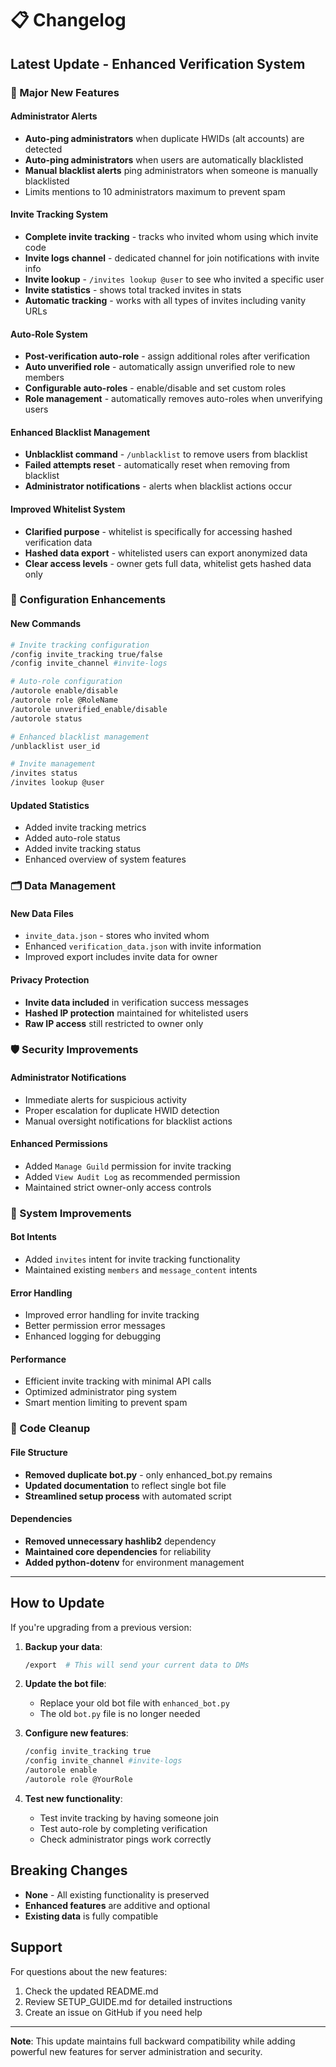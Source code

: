 # 📋 Changelog

## Latest Update - Enhanced Verification System

### 🎉 Major New Features

#### Administrator Alerts
- **Auto-ping administrators** when duplicate HWIDs (alt accounts) are detected
- **Auto-ping administrators** when users are automatically blacklisted
- **Manual blacklist alerts** ping administrators when someone is manually blacklisted
- Limits mentions to 10 administrators maximum to prevent spam

#### Invite Tracking System
- **Complete invite tracking** - tracks who invited whom using which invite code
- **Invite logs channel** - dedicated channel for join notifications with invite info
- **Invite lookup** - `/invites lookup @user` to see who invited a specific user
- **Invite statistics** - shows total tracked invites in stats
- **Automatic tracking** - works with all types of invites including vanity URLs

#### Auto-Role System
- **Post-verification auto-role** - assign additional roles after verification
- **Auto unverified role** - automatically assign unverified role to new members
- **Configurable auto-roles** - enable/disable and set custom roles
- **Role management** - automatically removes auto-roles when unverifying users

#### Enhanced Blacklist Management
- **Unblacklist command** - `/unblacklist` to remove users from blacklist
- **Failed attempts reset** - automatically reset when removing from blacklist
- **Administrator notifications** - alerts when blacklist actions occur

#### Improved Whitelist System
- **Clarified purpose** - whitelist is specifically for accessing hashed verification data
- **Hashed data export** - whitelisted users can export anonymized data
- **Clear access levels** - owner gets full data, whitelist gets hashed data only

### 🔧 Configuration Enhancements

#### New Commands
```bash
# Invite tracking configuration
/config invite_tracking true/false
/config invite_channel #invite-logs

# Auto-role configuration
/autorole enable/disable
/autorole role @RoleName
/autorole unverified_enable/disable
/autorole status

# Enhanced blacklist management
/unblacklist user_id

# Invite management
/invites status
/invites lookup @user
```

#### Updated Statistics
- Added invite tracking metrics
- Added auto-role status
- Added invite tracking status
- Enhanced overview of system features

### 🗂️ Data Management

#### New Data Files
- `invite_data.json` - stores who invited whom
- Enhanced `verification_data.json` with invite information
- Improved export includes invite data for owner

#### Privacy Protection
- **Invite data included** in verification success messages
- **Hashed IP protection** maintained for whitelisted users
- **Raw IP access** still restricted to owner only

### 🛡️ Security Improvements

#### Administrator Notifications
- Immediate alerts for suspicious activity
- Proper escalation for duplicate HWID detection
- Manual oversight notifications for blacklist actions

#### Enhanced Permissions
- Added `Manage Guild` permission for invite tracking
- Added `View Audit Log` as recommended permission
- Maintained strict owner-only access controls

### 🔄 System Improvements

#### Bot Intents
- Added `invites` intent for invite tracking functionality
- Maintained existing `members` and `message_content` intents

#### Error Handling
- Improved error handling for invite tracking
- Better permission error messages
- Enhanced logging for debugging

#### Performance
- Efficient invite tracking with minimal API calls
- Optimized administrator ping system
- Smart mention limiting to prevent spam

### 🧹 Code Cleanup

#### File Structure
- **Removed duplicate bot.py** - only enhanced_bot.py remains
- **Updated documentation** to reflect single bot file
- **Streamlined setup process** with automated script

#### Dependencies
- **Removed unnecessary hashlib2** dependency
- **Maintained core dependencies** for reliability
- **Added python-dotenv** for environment management

---

## How to Update

If you're upgrading from a previous version:

1. **Backup your data**:
   ```bash
   /export  # This will send your current data to DMs
   ```

2. **Update the bot file**:
   - Replace your old bot file with `enhanced_bot.py`
   - The old `bot.py` file is no longer needed

3. **Configure new features**:
   ```bash
   /config invite_tracking true
   /config invite_channel #invite-logs
   /autorole enable
   /autorole role @YourRole
   ```

4. **Test new functionality**:
   - Test invite tracking by having someone join
   - Test auto-role by completing verification
   - Check administrator pings work correctly

## Breaking Changes

- **None** - All existing functionality is preserved
- **Enhanced features** are additive and optional
- **Existing data** is fully compatible

## Support

For questions about the new features:
1. Check the updated README.md
2. Review SETUP_GUIDE.md for detailed instructions
3. Create an issue on GitHub if you need help

---

**Note**: This update maintains full backward compatibility while adding powerful new features for server administration and security.